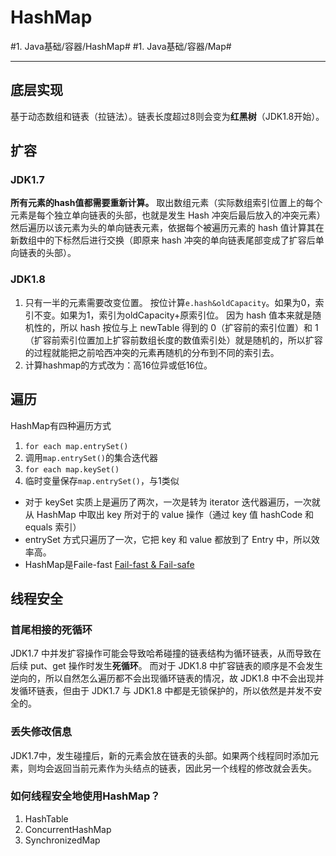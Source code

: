 # HashMap
#1. Java基础/容器/HashMap#	#1. Java基础/容器/Map#
- - - -
## 底层实现
基于动态数组和链表（拉链法）。链表长度超过8则会变为**红黑树**（JDK1.8开始）。

## 扩容
### JDK1.7
**所有元素的hash值都需要重新计算。**
取出数组元素（实际数组索引位置上的每个元素是每个独立单向链表的头部，也就是发生 Hash 冲突后最后放入的冲突元素）然后遍历以该元素为头的单向链表元素，依据每个被遍历元素的 hash 值计算其在新数组中的下标然后进行交换（即原来 hash 冲突的单向链表尾部变成了扩容后单向链表的头部）。
### JDK1.8
1. 只有一半的元素需要改变位置。
按位计算`e.hash&oldCapacity`。如果为0，索引不变。如果为1，索引为oldCapacity+原索引位。
因为 hash 值本来就是随机性的，所以 hash 按位与上 newTable 得到的 0（扩容前的索引位置）和 1（扩容前索引位置加上扩容前数组长度的数值索引处）就是随机的，所以扩容的过程就能把之前哈西冲突的元素再随机的分布到不同的索引去。
2. 计算hashmap的方式改为：高16位异或低16位。
## 遍历
HashMap有四种遍历方式
1. `for each map.entrySet()`
2. 调用`map.entrySet()`的集合迭代器
3. `for each map.keySet()`
4. 临时变量保存`map.entrySet()`，与1类似

* 对于 keySet 实质上是遍历了两次，一次是转为 iterator 迭代器遍历，一次就从 HashMap 中取出 key 所对于的 value 操作（通过 key 值 hashCode 和 equals 索引）
* entrySet 方式只遍历了一次，它把 key 和 value 都放到了 Entry 中，所以效率高。
* HashMap是Faile-fast [Fail-fast & Fail-safe](bear://x-callback-url/open-note?id=0A1026DE-F35D-40B0-9780-DD6D77612FA7-3969-000022A0E490EE27)

## 线程安全
### 首尾相接的死循环
JDK1.7 中并发扩容操作可能会导致哈希碰撞的链表结构为循环链表，从而导致在后续 put、get 操作时发生**死循环**。
而对于 JDK1.8 中扩容链表的顺序是不会发生逆向的，所以自然怎么遍历都不会出现循环链表的情况，故 JDK1.8 中不会出现并发循环链表，但由于 JDK1.7 与 JDK1.8 中都是无锁保护的，所以依然是并发不安全的。
### 丢失修改信息
JDK1.7中，发生碰撞后，新的元素会放在链表的头部。如果两个线程同时添加元素，则均会返回当前元素作为头结点的链表，因此另一个线程的修改就会丢失。
### 如何线程安全地使用HashMap？
1. HashTable
2. ConcurrentHashMap
3. SynchronizedMap